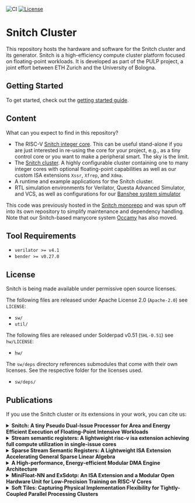 ![CI](https://github.com/pulp-platform/snitch_cluster/actions/workflows/ci.yml/badge.svg)
[![License](https://img.shields.io/badge/License-Apache%202.0-blue.svg)](https://opensource.org/licenses/Apache-2.0)

# Snitch Cluster

This repository hosts the hardware and software for the Snitch cluster and its generator. Snitch is a high-efficiency compute cluster platform focused on floating-point workloads. It is developed as part of the PULP project, a joint effort between ETH Zurich and the University of Bologna.

## Getting Started

To get started, check out the [getting started guide](https://pulp-platform.github.io/snitch_cluster/ug/getting_started.html).

## Content

What can you expect to find in this repository?

- The RISC-V [Snitch integer core](https://pulp-platform.github.io/snitch_cluster/rm/snitch.html). This can be useful stand-alone if you are just interested in re-using the core for your project, e.g., as a tiny control core or you want to make a peripheral smart. The sky is the limit.
- The [Snitch cluster](https://pulp-platform.github.io/snitch_cluster/rm/snitch_cluster.html). A highly configurable cluster containing one to many integer cores with optional floating-point capabilities as well as our custom ISA extensions `Xssr`, `Xfrep`, and `Xdma`.
- A runtime and example applications for the Snitch cluster.
- RTL simulation environments for Verilator, Questa Advanced Simulator, and VCS, as well as configurations for our [Banshee system simulator](https://github.com/pulp-platform/banshee)

This code was previously hosted in the [Snitch monorepo](https://github.com/pulp-platform/snitch) and was spun off into its own repository to simplify maintenance and dependency handling. Note that our Snitch-based manycore system [Occamy](https://github.com/pulp-platform/occamy) has also moved.

## Tool Requirements

* `verilator >= v4.1`
* `bender >= v0.27.0`

## License

Snitch is being made available under permissive open source licenses.

The following files are released under Apache License 2.0 (`Apache-2.0`) see `LICENSE`:

- `sw/`
- `util/`

The following files are released under Solderpad v0.51 (`SHL-0.51`) see `hw/LICENSE`:

- `hw/`

The `sw/deps` directory references submodules that come with their own
licenses. See the respective folder for the licenses used.

- `sw/deps/`

## Publications


If you use the Snitch cluster or its extensions in your work, you can cite us:

<details>
<summary><b>Snitch: A tiny Pseudo Dual-Issue Processor for Area and Energy Efficient Execution of Floating-Point Intensive Workloads</b></summary>
<p>

```
@article{zaruba2020snitch,
  title={Snitch: A tiny Pseudo Dual-Issue Processor for Area and Energy Efficient Execution of Floating-Point Intensive Workloads},
  author={Zaruba, Florian and Schuiki, Fabian and Hoefler, Torsten and Benini, Luca},
  journal={IEEE Transactions on Computers},
  year={2020},
  publisher={IEEE}
}
```

</p>
</details>

<details>
<summary><b>Stream semantic registers: A lightweight risc-v isa extension achieving full compute utilization in single-issue cores</b></summary>
<p>

```
@article{schuiki2020stream,
  title={Stream semantic registers: A lightweight risc-v isa extension achieving full compute utilization in single-issue cores},
  author={Schuiki, Fabian and Zaruba, Florian and Hoefler, Torsten and Benini, Luca},
  journal={IEEE Transactions on Computers},
  volume={70},
  number={2},
  pages={212--227},
  year={2020},
  publisher={IEEE}
}
```

</p>
</details>

<details>
<summary><b>Sparse Stream Semantic Registers: A Lightweight ISA Extension Accelerating General Sparse Linear Algebra</b></summary>
<p>

```
@article{scheffler2023sparsessr,
  author={Scheffler, Paul and Zaruba, Florian and Schuiki, Fabian and Hoefler, Torsten and Benini, Luca},
  journal={IEEE Transactions on Parallel and Distributed Systems},
  title={Sparse Stream Semantic Registers: A Lightweight ISA Extension Accelerating General Sparse Linear Algebra},
  year={2023},
  volume={34},
  number={12},
  pages={3147-3161},
  doi={10.1109/TPDS.2023.3322029}
}
```

</p>
</details>

<details>
<summary><b>A High-performance, Energy-efficient Modular DMA Engine Architecture</b></summary>
<p>

```
@ARTICLE{benz2023idma,
  author={Benz, Thomas and Rogenmoser, Michael and Scheffler, Paul and Riedel, Samuel and Ottaviano, Alessandro and Kurth, Andreas and Hoefler, Torsten and Benini, Luca},
  journal={IEEE Transactions on Computers},
  title={A High-performance, Energy-efficient Modular DMA Engine Architecture},
  year={2023},
  volume={},
  number={},
  pages={1-14},
  doi={10.1109/TC.2023.3329930}}
```

</p>
</details>

<details>
<summary><b>MiniFloat-NN and ExSdotp: An ISA Extension and a Modular Open Hardware Unit for Low-Precision Training on RISC-V Cores</b></summary>
<p>

```
@inproceedings{bertaccini2022minifloat,
  author={Bertaccini, Luca and Paulin, Gianna and Fischer, Tim and Mach, Stefan and Benini, Luca},
  booktitle={2022 IEEE 29th Symposium on Computer Arithmetic (ARITH)},
  title={MiniFloat-NN and ExSdotp: An ISA Extension and a Modular Open Hardware Unit for Low-Precision Training on RISC-V Cores},
  year={2022},
  volume={},
  number={},
  pages={1-8}
}
```

</p>
</details>

<details>
<summary><b>Soft Tiles: Capturing Physical Implementation Flexibility for Tightly-Coupled Parallel Processing Clusters</b></summary>
<p>

```
@inproceedings{paulin2022softtiles,
  author={Paulin, Gianna and Cavalcante, Matheus and Scheffler, Paul and Bertaccini, Luca and Zhang, Yichao and Gürkaynak, Frank and Benini, Luca},
  booktitle={2022 IEEE Computer Society Annual Symposium on VLSI (ISVLSI)},
  title={Soft Tiles: Capturing Physical Implementation Flexibility for Tightly-Coupled Parallel Processing Clusters},
  year={2022},
  volume={},
  number={},
  pages={44-49},
  doi={10.1109/ISVLSI54635.2022.00021}
}
```

</p>
